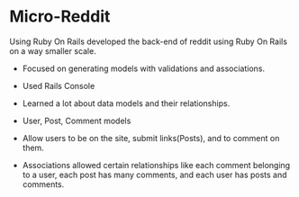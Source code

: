 # Micro-Reddit
Using Ruby On Rails developed the back-end of reddit using Ruby On Rails on a way smaller scale.

* Focused on generating models with validations and associations.

* Used Rails Console

* Learned a lot about data models and their relationships.

* User, Post, Comment models

* Allow users to be on the site, submit links(Posts), and to comment on them.

* Associations allowed certain relationships like each comment belonging to a user, each post has many comments, and each user has posts and comments.

